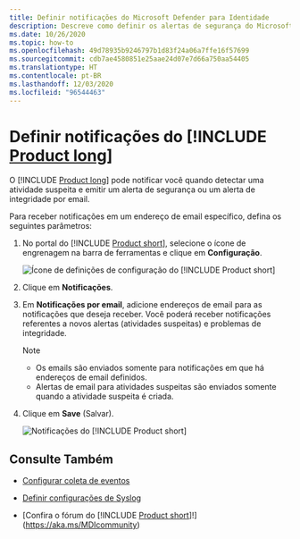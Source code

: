 ```yaml
---
title: Definir notificações do Microsoft Defender para Identidade
description: Descreve como definir os alertas de segurança do Microsoft Defender para Identidade para que você seja notificado quando atividades suspeitas forem detectadas.
ms.date: 10/26/2020
ms.topic: how-to
ms.openlocfilehash: 49d78935b9246797b1d83f24a06a7ffe16f57699
ms.sourcegitcommit: cdb7ae4580851e25aae24d07e7d66a750aa54405
ms.translationtype: HT
ms.contentlocale: pt-BR
ms.lasthandoff: 12/03/2020
ms.locfileid: "96544463"
---
```

# <a name="set-product-long-notifications"></a>Definir notificações do [!INCLUDE [Product long](includes/product-long.md)]

O [!INCLUDE [Product long](includes/product-long.md)] pode notificar você quando detectar uma atividade suspeita e emitir um alerta de segurança ou um alerta de integridade por email.

Para receber notificações em um endereço de email específico, defina os seguintes parâmetros:

1. No portal do [!INCLUDE [Product short](includes/product-short.md)], selecione o ícone de engrenagem na barra de ferramentas e clique em **Configuração**.

    ![Ícone de definições de configuração do [!INCLUDE [Product short](includes/product-short.md)]](media/config-menu.png)

1. Clique em **Notificações**.
1. Em **Notificações por email**, adicione endereços de email para as notificações que deseja receber. Você poderá receber notificações referentes a novos alertas (atividades suspeitas) e problemas de integridade.

    > [!NOTE]
    >
    > - Os emails são enviados somente para notificações em que há endereços de email definidos.
    > - Alertas de email para atividades suspeitas são enviados somente quando a atividade suspeita é criada.

1. Clique em **Save** (Salvar).

    ![Notificações do [!INCLUDE [Product short](includes/product-short.md)]](media/notifications.png)

## <a name="see-also"></a>Consulte Também

- [Configurar coleta de eventos](configure-event-collection.md)

- [Definir configurações de Syslog](setting-syslog.md)
- [Confira o fórum do [!INCLUDE [Product short](includes/product-short.md)]!](https://aka.ms/MDIcommunity)
